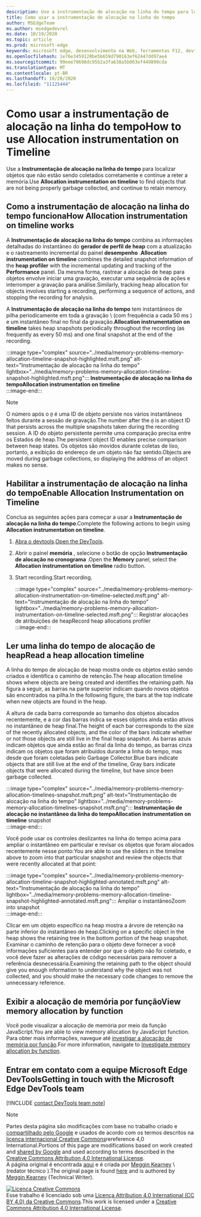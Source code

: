 ```yaml
---
description: Use a instrumentação de alocação na linha do tempo para localizar objetos que não estão sendo coletados corretamente e continue a reter a memória.
title: Como usar a instrumentação de alocação na linha do tempo
author: MSEdgeTeam
ms.author: msedgedevrel
ms.date: 10/19/2020
ms.topic: article
ms.prod: microsoft-edge
keywords: microsoft edge, desenvolvimento na Web, ferramentas F12, devtools
ms.openlocfilehash: 1e76e3459128be5b659d790163ef62447dd97ae4
ms.sourcegitcommit: 99eee78698dc95b2a3fa638a5b063ef449899cda
ms.translationtype: MT
ms.contentlocale: pt-BR
ms.lasthandoff: 10/20/2020
ms.locfileid: "11125444"
---
```

<!-- Copyright Meggin Kearney 

   Licensed under the Apache License, Version 2.0 (the "License");
   you may not use this file except in compliance with the License.
   You may obtain a copy of the License at

       https://www.apache.org/licenses/LICENSE-2.0

   Unless required by applicable law or agreed to in writing, software
   distributed under the License is distributed on an "AS IS" BASIS,
   WITHOUT WARRANTIES OR CONDITIONS OF ANY KIND, either express or implied.
   See the License for the specific language governing permissions and
   limitations under the License. -->

# <span data-ttu-id="a2116-104">Como usar a instrumentação de alocação na linha do tempo</span><span class="sxs-lookup"><span data-stu-id="a2116-104">How to use Allocation instrumentation on Timeline</span></span>  

<span data-ttu-id="a2116-105">Use a **Instrumentação de alocação na linha do tempo** para localizar objetos que não estão sendo coletados corretamente e continue a reter a memória.</span><span class="sxs-lookup"><span data-stu-id="a2116-105">Use **Allocation instrumentation on timeline** to find objects that are not being properly garbage collected, and continue to retain memory.</span></span>  

## <span data-ttu-id="a2116-106">Como a instrumentação de alocação na linha do tempo funciona</span><span class="sxs-lookup"><span data-stu-id="a2116-106">How Allocation instrumentation on timeline works</span></span>  

<span data-ttu-id="a2116-107">A **Instrumentação de alocação na linha do tempo** combina as informações detalhadas do instantâneo do **gerador de perfil de heap** com a atualização e o rastreamento incremental do painel **desempenho** .</span><span class="sxs-lookup"><span data-stu-id="a2116-107">**Allocation instrumentation on timeline** combines the detailed snapshot information of the **heap profiler** with the incremental updating and tracking of the **Performance** panel.</span></span>  <span data-ttu-id="a2116-108">Da mesma forma, rastrear a alocação de heap para objetos envolve iniciar uma gravação, executar uma sequência de ações e interromper a gravação para análise.</span><span class="sxs-lookup"><span data-stu-id="a2116-108">Similarly, tracking heap allocation for objects involves starting a recording, performing a sequence of actions, and stopping the recording for analysis.</span></span>  

<!--todo: add profile memory problems (heap profiler) section when available  -->  
<!--todo: add profile evaluate performance (Performance panel) section when available  -->  

<span data-ttu-id="a2116-109">A **Instrumentação de alocação na linha do tempo** tem instantâneos de pilha periodicamente em toda a gravação \ (com frequência a cada 50 ms \) e um instantâneo final no final da gravação.</span><span class="sxs-lookup"><span data-stu-id="a2116-109">**Allocation instrumentation on timeline** takes heap snapshots periodically throughout the recording \(as frequently as every 50 ms\) and one final snapshot at the end of the recording.</span></span>  

:::image type="complex" source="../media/memory-problems-memory-allocation-timeline-snapshot-highlighted.msft.png" alt-text="Instrumentação de alocação na linha do tempo" lightbox="../media/memory-problems-memory-allocation-timeline-snapshot-highlighted.msft.png":::
   **<span data-ttu-id="a2116-111">Instrumentação de alocação na linha do tempo</span><span class="sxs-lookup"><span data-stu-id="a2116-111">Allocation instrumentation on timeline</span></span>**  
:::image-end:::  

> [!NOTE]
> <span data-ttu-id="a2116-112">O número após o `@` é uma ID de objeto persiste nos vários instantâneos feitos durante a sessão de gravação.</span><span class="sxs-lookup"><span data-stu-id="a2116-112">The number after the `@` is an object ID that persists across the multiple snapshots taken during the recording session.</span></span>  <span data-ttu-id="a2116-113">A ID do objeto persistente permite uma comparação precisa entre os Estados de heap.</span><span class="sxs-lookup"><span data-stu-id="a2116-113">The persistent object ID enables precise comparison between heap states.</span></span>  <span data-ttu-id="a2116-114">Os objetos são movidos durante coletas de lixo, portanto, a exibição do endereço de um objeto não faz sentido.</span><span class="sxs-lookup"><span data-stu-id="a2116-114">Objects are moved during garbage collections, so displaying the address of an object makes no sense.</span></span>  

## <span data-ttu-id="a2116-115">Habilitar a instrumentação de alocação na linha do tempo</span><span class="sxs-lookup"><span data-stu-id="a2116-115">Enable Allocation Instrumentation on Timeline</span></span>  

<span data-ttu-id="a2116-116">Conclua as seguintes ações para começar a usar a **Instrumentação de alocação na linha do tempo**.</span><span class="sxs-lookup"><span data-stu-id="a2116-116">Complete the following actions to begin using **Allocation instrumentation on timeline**.</span></span>  

1.  <span data-ttu-id="a2116-117">[Abra o devtools][DevtoolsOpenIndex].</span><span class="sxs-lookup"><span data-stu-id="a2116-117">[Open the DevTools][DevtoolsOpenIndex].</span></span>  
1.  <span data-ttu-id="a2116-118">Abrir o painel **memória** , selecione o botão de opção **Instrumentação de alocação no cronograma** .</span><span class="sxs-lookup"><span data-stu-id="a2116-118">Open the **Memory** panel, select the **Allocation instrumentation on timeline** radio button.</span></span>  
1.  <span data-ttu-id="a2116-119">Start recording.</span><span class="sxs-lookup"><span data-stu-id="a2116-119">Start recording.</span></span>  
    
    :::image type="complex" source="../media/memory-problems-memory-allocation-instrumentation-on-timeline-selected.msft.png" alt-text="Instrumentação de alocação na linha do tempo" lightbox="../media/memory-problems-memory-allocation-instrumentation-on-timeline-selected.msft.png":::
       <span data-ttu-id="a2116-121">Registrar alocações de atribuições de heap</span><span class="sxs-lookup"><span data-stu-id="a2116-121">Record heap allocations profiler</span></span>  
    :::image-end:::  
    
## <span data-ttu-id="a2116-122">Ler uma linha do tempo de alocação de heap</span><span class="sxs-lookup"><span data-stu-id="a2116-122">Read a heap allocation timeline</span></span>  

<span data-ttu-id="a2116-123">A linha do tempo de alocação de heap mostra onde os objetos estão sendo criados e identifica o caminho de retenção.</span><span class="sxs-lookup"><span data-stu-id="a2116-123">The heap allocation timeline shows where objects are being created and identifies the retaining path.</span></span>  <span data-ttu-id="a2116-124">Na figura a seguir, as barras na parte superior indicam quando novos objetos são encontrados na pilha.</span><span class="sxs-lookup"><span data-stu-id="a2116-124">In the following figure, the bars at the top indicate when new objects are found in the heap.</span></span>  

<span data-ttu-id="a2116-125">A altura de cada barra corresponde ao tamanho dos objetos alocados recentemente, e a cor das barras indica se esses objetos ainda estão ativos no instantâneo de heap final.</span><span class="sxs-lookup"><span data-stu-id="a2116-125">The height of each bar corresponds to the size of the recently allocated objects, and the color of the bars indicate whether or not those objects are still live in the final heap snapshot.</span></span>  <span data-ttu-id="a2116-126">As barras azuis indicam objetos que ainda estão ao final da linha do tempo, as barras cinza indicam os objetos que foram atribuídos durante a linha do tempo, mas desde que foram coletadas pelo Garbage Collector.</span><span class="sxs-lookup"><span data-stu-id="a2116-126">Blue bars indicate objects that are still live at the end of the timeline, Gray bars indicate objects that were allocated during the timeline, but have since been garbage collected.</span></span>  

:::image type="complex" source="../media/memory-problems-memory-allocation-timelines-snapshot.msft.png" alt-text="Instrumentação de alocação na linha do tempo" lightbox="../media/memory-problems-memory-allocation-timelines-snapshot.msft.png":::
   <span data-ttu-id="a2116-128">**Instrumentação de alocação no instantâneo da linha do tempo**</span><span class="sxs-lookup"><span data-stu-id="a2116-128">**Allocation instrumentation on timeline** snapshot</span></span>  
:::image-end:::  

<!--In the following figure, an action was performed 3 times.  The sample program caches five objects, so the last five blue bars are expected.  But the left-most blue bar indicates a potential problem.  -->  
<!--todo: redo figure 4 with multiple click actions  -->  

<span data-ttu-id="a2116-129">Você pode usar os controles deslizantes na linha do tempo acima para ampliar o instantâneo em particular e revisar os objetos que foram alocados recentemente nesse ponto:</span><span class="sxs-lookup"><span data-stu-id="a2116-129">You are able to use the sliders in the timeline above to zoom into that particular snapshot and review the objects that were recently allocated at that point:</span></span>  

:::image type="complex" source="../media/memory-problems-memory-allocation-timeline-snapshot-highlighted-annotated.msft.png" alt-text="Instrumentação de alocação na linha do tempo" lightbox="../media/memory-problems-memory-allocation-timeline-snapshot-highlighted-annotated.msft.png":::
   <span data-ttu-id="a2116-131">Ampliar o instantâneo</span><span class="sxs-lookup"><span data-stu-id="a2116-131">Zoom into snapshot</span></span>  
:::image-end:::  

<span data-ttu-id="a2116-132">Clicar em um objeto específico na heap mostra a árvore de retenção na parte inferior do instantâneo de heap.</span><span class="sxs-lookup"><span data-stu-id="a2116-132">Clicking on a specific object in the heap shows the retaining tree in the bottom portion of the heap snapshot.</span></span>  <span data-ttu-id="a2116-133">Examinar o caminho de retenção para o objeto deve fornecer a você informações suficientes para entender por que o objeto não foi coletado, e você deve fazer as alterações de código necessárias para remover a referência desnecessária.</span><span class="sxs-lookup"><span data-stu-id="a2116-133">Examining the retaining path to the object should give you enough information to understand why the object was not collected, and you should make the necessary code changes to remove the unnecessary reference.</span></span>  

## <span data-ttu-id="a2116-134">Exibir a alocação de memória por função</span><span class="sxs-lookup"><span data-stu-id="a2116-134">View memory allocation by function</span></span>  

<span data-ttu-id="a2116-135">Você pode visualizar a alocação de memória por meio da função JavaScript.</span><span class="sxs-lookup"><span data-stu-id="a2116-135">You are able to view memory allocation by JavaScript function.</span></span>  <span data-ttu-id="a2116-136">Para obter mais informações, navegue até [investigar a alocação de memória por função][DevtoolsMemoryProblemsIndexInvestigateMemoryAllocationFunction].</span><span class="sxs-lookup"><span data-stu-id="a2116-136">For more information, navigate to [Investigate memory allocation by function][DevtoolsMemoryProblemsIndexInvestigateMemoryAllocationFunction].</span></span>  

## <span data-ttu-id="a2116-137">Entrar em contato com a equipe Microsoft Edge DevTools</span><span class="sxs-lookup"><span data-stu-id="a2116-137">Getting in touch with the Microsoft Edge DevTools team</span></span>  

[!INCLUDE [contact DevTools team note](../includes/contact-devtools-team-note.md)]  

<!-- links -->  

[DevToolsOpenIndex]: ../open.md "Abrir o Microsoft Edge (Chromium) DevTools | Documentos da Microsoft"
[DevtoolsMemoryProblemsIndexInvestigateMemoryAllocationFunction]: ./index.md#investigate-memory-allocation-by-function "Investigar a alocação de memória por função-corrigir problemas de memória | Documentos da Microsoft"  

<!--[HeapProfiler]: ./heap-snapshots.md "How to Record Heap Snapshots"  -->  
<!--[PerformancePanel]: ../profile/evaluate-performance/timeline-tool ""  -->  

[MicrosoftEdgeChannel]: https://www.microsoftedgeinsider.com/download "Baixar um canal do Microsoft Edge"  

> [!NOTE]
> <span data-ttu-id="a2116-141">Partes desta página são modificações com base no trabalho criado e [compartilhado pelo Google][GoogleSitePolicies] e usados de acordo com os termos descritos na [licença internacional Creative Commons][CCA4IL]rereference 4,0 International.</span><span class="sxs-lookup"><span data-stu-id="a2116-141">Portions of this page are modifications based on work created and [shared by Google][GoogleSitePolicies] and used according to terms described in the [Creative Commons Attribution 4.0 International License][CCA4IL].</span></span>  
> <span data-ttu-id="a2116-142">A página original é encontrada [aqui](https://developers.google.com/web/tools/chrome-devtools/memory-problems/allocation-profiler) e é criada por [Meggin Kearney][MegginKearney] \ (redator técnico \).</span><span class="sxs-lookup"><span data-stu-id="a2116-142">The original page is found [here](https://developers.google.com/web/tools/chrome-devtools/memory-problems/allocation-profiler) and is authored by [Meggin Kearney][MegginKearney] \(Technical Writer\).</span></span>  

[![Licença Creative Commons][CCby4Image]][CCA4IL]  
<span data-ttu-id="a2116-144">Esse trabalho é licenciado sob uma [Licença Attribution 4.0 International (CC BY 4.0) da Creative Commons][CCA4IL].</span><span class="sxs-lookup"><span data-stu-id="a2116-144">This work is licensed under a [Creative Commons Attribution 4.0 International License][CCA4IL].</span></span>  

[CCA4IL]: https://creativecommons.org/licenses/by/4.0  
[CCby4Image]: https://i.creativecommons.org/l/by/4.0/88x31.png  
[GoogleSitePolicies]: https://developers.google.com/terms/site-policies  
[KayceBasques]: https://developers.google.com/web/resources/contributors/kaycebasques  
[MegginKearney]: https://developers.google.com/web/resources/contributors/megginkearney  
